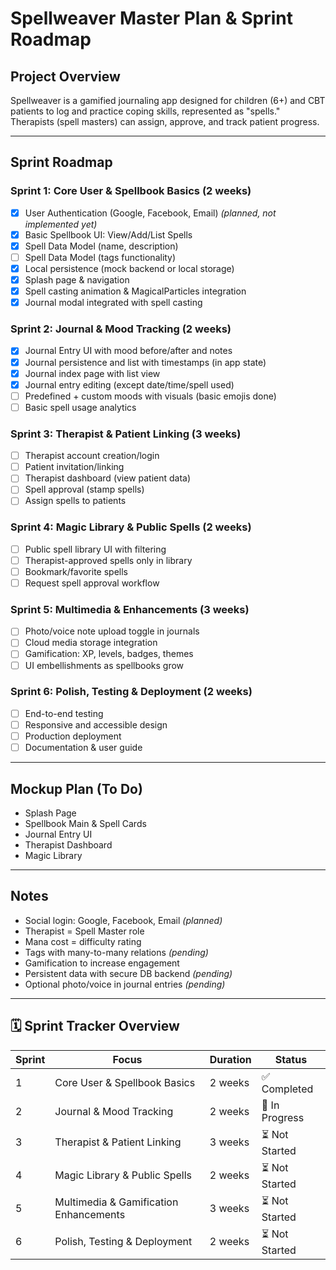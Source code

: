 # Spellweaver Master Plan & Sprint Roadmap

## Project Overview  
Spellweaver is a gamified journaling app designed for children (6+) and CBT patients to log and practice coping skills, represented as "spells."  
Therapists (spell masters) can assign, approve, and track patient progress.

---

## Sprint Roadmap

### Sprint 1: Core User & Spellbook Basics (2 weeks)  
- [x] User Authentication (Google, Facebook, Email) *(planned, not implemented yet)*  
- [x] Basic Spellbook UI: View/Add/List Spells  
- [x] Spell Data Model (name, description)  
- [ ] Spell Data Model (tags functionality)  
- [x] Local persistence (mock backend or local storage)  
- [x] Splash page & navigation  
- [x] Spell casting animation & MagicalParticles integration  
- [x] Journal modal integrated with spell casting  

### Sprint 2: Journal & Mood Tracking (2 weeks)  
- [x] Journal Entry UI with mood before/after and notes  
- [x] Journal persistence and list with timestamps (in app state)  
- [x] Journal index page with list view  
- [x] Journal entry editing (except date/time/spell used)  
- [ ] Predefined + custom moods with visuals (basic emojis done)  
- [ ] Basic spell usage analytics  

### Sprint 3: Therapist & Patient Linking (3 weeks)  
- [ ] Therapist account creation/login  
- [ ] Patient invitation/linking  
- [ ] Therapist dashboard (view patient data)  
- [ ] Spell approval (stamp spells)  
- [ ] Assign spells to patients  

### Sprint 4: Magic Library & Public Spells (2 weeks)  
- [ ] Public spell library UI with filtering  
- [ ] Therapist-approved spells only in library  
- [ ] Bookmark/favorite spells  
- [ ] Request spell approval workflow  

### Sprint 5: Multimedia & Enhancements (3 weeks)  
- [ ] Photo/voice note upload toggle in journals  
- [ ] Cloud media storage integration  
- [ ] Gamification: XP, levels, badges, themes  
- [ ] UI embellishments as spellbooks grow  

### Sprint 6: Polish, Testing & Deployment (2 weeks)  
- [ ] End-to-end testing  
- [ ] Responsive and accessible design  
- [ ] Production deployment  
- [ ] Documentation & user guide  

---

## Mockup Plan (To Do)  
- Splash Page  
- Spellbook Main & Spell Cards  
- Journal Entry UI  
- Therapist Dashboard  
- Magic Library  

---

## Notes  
- Social login: Google, Facebook, Email *(planned)*  
- Therapist = Spell Master role  
- Mana cost = difficulty rating  
- Tags with many-to-many relations *(pending)*  
- Gamification to increase engagement  
- Persistent data with secure DB backend *(pending)*  
- Optional photo/voice in journal entries *(pending)*  

---

## 🗓 Sprint Tracker Overview

| Sprint | Focus                               | Duration | Status       |
|--------|-----------------------------------|----------|--------------|
| 1      | Core User & Spellbook Basics      | 2 weeks  | ✅ Completed |
| 2      | Journal & Mood Tracking           | 2 weeks  | 🔄 In Progress |
| 3      | Therapist & Patient Linking       | 3 weeks  | ⏳ Not Started |
| 4      | Magic Library & Public Spells     | 2 weeks  | ⏳ Not Started |
| 5      | Multimedia & Gamification Enhancements | 3 weeks  | ⏳ Not Started |
| 6      | Polish, Testing & Deployment      | 2 weeks  | ⏳ Not Started |
